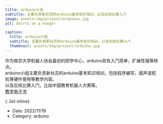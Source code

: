 ```yaml
---
title: arduino小组
subtitle: 主要负责新社员的arduino基本知识培训，以及后续比赛入门
image: assets/img/project/arduinos.jpg
alt: Shirts on a hanger

caption:
  title: arduino小组
  subtitle: 主要负责新社员的arduino基本知识培训，以及后续比赛入门
  thumbnail: assets/img/project/arduino.jpg
---
```

作为南京大学机器人协会最初的研学中心，arduino具有入门简单，扩展性强等特点。          
arduino小组主要负责新社员的arduino基本知识培训，包括程序编写，超声波舵机等硬件使用等教学内容。            
以及后续比赛入门，比如中国教育机器人大赛等。             
[教学电子书](https://nju-robot-club.gitbook.io/arduino/)           

{:.list-inline}
- Date: 2022/11/19
- Category: arduino

